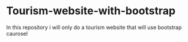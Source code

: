 # Tourism-website-with-bootstrap
In this repository i will only do a tourism website that will use bootstrap caurosel
